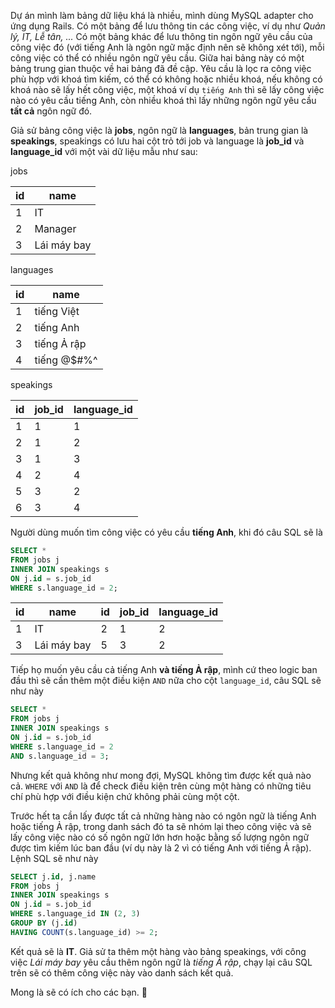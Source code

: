 Dự án mình làm bảng dữ liệu khá là nhiều, mình dùng MySQL adapter cho ứng dụng Rails. Có một bảng để lưu thông tin các công việc, ví dụ như *Quản lý, IT, Lễ tân, ...* Có một bảng khác để lưu thông tin ngôn ngữ yêu cầu của công việc đó (với tiếng Anh là ngôn ngữ mặc định nên sẽ không xét tới), mỗi công việc có thể có nhiều ngôn ngữ yêu cầu. Giữa hai bảng này có một bảng trung gian thuộc về hai bảng đã đề cập. Yêu cầu là lọc ra công việc phù hợp với khoá tìm kiếm, có thể có không hoặc nhiều khoá, nếu không có khoá nào sẽ lấy hết công việc, một khoá ví dụ `tiếng Anh` thì sẽ lấy công việc nào có yêu cầu tiếng Anh, còn nhiều khoá thì lấy những ngôn ngữ yêu cầu **tất cả** ngôn ngữ đó.

Giả sử bảng công việc là **jobs**, ngôn ngữ là **languages**, bản trung gian là **speakings**, speakings có lưu hai cột trỏ tới job và language là **job_id** và **language_id** với một vài dữ liệu mẫu như sau:

jobs

| id | name          |
|----|---------------|
|  1 | IT            |
|  2 | Manager       |
|  3 | Lái máy bay   |

languages

| id | name              |
|----|-------------------|
|  1 | tiếng Việt        |
|  2 | tiếng Anh         |
|  3 | tiếng Ả rập       |
|  4 | tiếng @$#%^       |

speakings

| id   | job_id | language_id |
|------|--------|-------------|
|    1 |      1 |           1 |
|    2 |      1 |           2 |
|    3 |      1 |           3 |
|    4 |      2 |           4 |
|    5 |      3 |           2 |
|    6 |      3 |           4 |

Người dùng muốn tìm công việc có yêu cầu **tiếng Anh**, khi đó câu SQL sẽ là
```sql
SELECT *
FROM jobs j
INNER JOIN speakings s
ON j.id = s.job_id
WHERE s.language_id = 2;
```

| id | name          | id   | job_id | language_id |
|----|---------------|------|--------|-------------|
|  1 | IT            |    2 |      1 |           2 |
|  3 | Lái máy bay   |    5 |      3 |           2 |

Tiếp họ muốn yêu cầu cả tiếng Anh **và tiếng Ả rập**, mình cứ theo logic ban đầu thì sẽ cần thêm một điều kiện `AND` nữa cho cột `language_id`, câu SQL sẽ như này
```sql
SELECT *
FROM jobs j
INNER JOIN speakings s
ON j.id = s.job_id
WHERE s.language_id = 2
AND s.language_id = 3;
```
Nhưng kết quả không như mong đợi, MySQL không tìm được kết quả nào cả. `WHERE` với `AND` là để check điều kiện trên cùng một hàng có những tiêu chí phù hợp với điều kiện chứ không phải cùng một cột.

Trước hết ta cần lấy được tất cả những hàng nào có ngôn ngữ là tiếng Anh hoặc tiếng Ả rập, trong danh sách đó ta sẽ nhóm lại theo công việc và sẽ lấy công việc nào có số ngôn ngữ lớn hơn hoặc bằng số lượng ngôn ngữ được tìm kiếm lúc ban đầu (ví dụ này là 2 vì có tiếng Anh với tiếng Ả rập). Lệnh SQL sẽ như này
```sql
SELECT j.id, j.name
FROM jobs j
INNER JOIN speakings s
ON j.id = s.job_id
WHERE s.language_id IN (2, 3)
GROUP BY (j.id)
HAVING COUNT(s.language_id) >= 2;
```
Kết quả sẽ là **IT**. Giả sử ta thêm một hàng vào bảng speakings, với công việc *Lái máy bay* yêu cầu thêm ngôn ngữ là *tiếng Ả rập*, chạy lại câu SQL trên sẽ có thêm công việc này vào danh sách kết quả.

Mong là sẽ có ích cho các bạn. 👹
